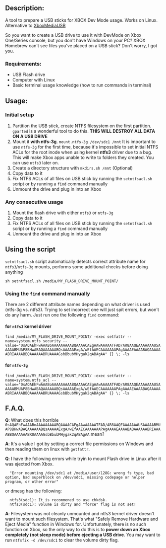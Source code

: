 ## Description:

A tool to prepare a USB sticks for XBOX Dev Mode usage. Works on Linux. Alternative to [XboxMediaUSB](https://github.com/SvenGDK/XboxMediaUSB/)


So you want to create a USB drive to use it with DevMode on Xbox One/Series console, but you don't have Windows on your PC?
XBOX Homebrew can't see files you've placed on a USB stick?
Don't worry, I got you.


### Requirements:
- USB Flash drive
- Computer with Linux
- Basic terminal usage knowledge (how to run commands in terminal)

## Usage:

### Initial setup
1. Partition the USB stick, create NTFS filesystem on the first partition. `gparted` is a wonderful tool to do this. __THIS WILL DESTROY ALL DATA ON A USB DRIVE__
2. Mount it __with ntfs-3g__. `mount.ntfs-3g /dev/sdc1 /mnt`
It is important to use `ntfs-3g` for the first time, because it's impossible to set initial NTFS ACLs for the root inode when using kernel __ntfs3__ driver due to a bug. This will make Xbox apps unable to write to folders they created. You can use `ntfs3` later on.
3. Create a directory structure with `mkdirs.sh /mnt` (Optional)
3. Copy data to it
4. Fix NTFS ACLs of all files on USB stick by running the `setntfsacl.sh` script or by running a `find` command manually
5. Unmount the drive and plug in into an Xbox

### Any consecutive usage
1. Mount the flash drive with either `ntfs3` or `ntfs-3g`
2. Copy data to it
3. Fix NTFS ACLs of all files on USB stick by running the `setntfsacl.sh` script or by running a `find` command manually
4. Unmount the drive and plug in into an Xbox


## Using the script
`setntfsacl.sh` script automatically detects correct attribute name for `ntfs3`/`ntfs-3g` mounts, performs some additional checks before doing anything

`
sh setntfsacl.sh /media/MY_FLASH_DRIVE_MOUNT_POINT/
`

### Using the `find` command manually
There are 2 different attribute names depending on what driver is used (ntfs-3g vs. ntfs3). Trying to set incorrect one will just spit errors, but won't do any harm. Just run one the following `find` command:

#### for `ntfs3` kernel driver
`
find /media/MY_FLASH_DRIVE_MOUNT_POINT/ -exec setfattr --name=system.ntfs_security --value="0sAQAEhFwAAABoAAAAAAAAABQAAAACAEgAAwAAAAATFAD/AR8AAQEAAAAAAAUSAAAAABMUAP8BHwABAQAAAAAABQsAAAAAExgA/wEfAAECAAAAAAAPAgAAAAEAAAABAQAAAAAABRIAAAABBQAAAAAABRUAAAAGsbBbubMHygak2qABAgAA" {} \; -ls
`

#### for `ntfs-3g`
`
find /media/MY_FLASH_DRIVE_MOUNT_POINT/ -exec setfattr --name=system.ntfs_acl --value="0sAQAEhFwAAABoAAAAAAAAABQAAAACAEgAAwAAAAATFAD/AR8AAQEAAAAAAAUSAAAAABMUAP8BHwABAQAAAAAABQsAAAAAExgA/wEfAAECAAAAAAAPAgAAAAEAAAABAQAAAAAABRIAAAABBQAAAAAABRUAAAAGsbBbubMHygak2qABAgAA" {} \; -ls
`

## F.A.Q.

**Q**: What does this horrible `0sAQAEhFwAAABoAAAAAAAAABQAAAACAEgAAwAAAAATFAD/AR8AAQEAAAAAAAUSAAAAABMUAP8BHwABAQAAAAAABQsAAAAAExgA/wEfAAECAAAAAAAPAgAAAAEAAAABAQAAAAAABRIAAAABBQAAAAAABRUAAAAGsbBbubMHygak2qABAgAA` mean?

**A**: It's a value I got by setting a correct file permissions on Windows and then reading them on linux with `getfattr`.

**Q**: I have the following errors while tryin to mount Flash drive in Linux after it was ejected from Xbox.
```
  "Error mounting /dev/sdc1 at /media/user/128G: wrong fs type, bad option, bad superblock on /dev/sdc1, missing codepage or helper program, or other error"
```

 or dmesg has the following:

```
  ntfs3(sdc1): It is recommened to use chkdsk.
  ntfs3(sdc1): volume is dirty and "force" flag is not set!
```

**A**: Filesystem was not cleanly unmounted and ntfs3 kernel driver doesn't want to mount such filesystem. That's what "Safely Remove Hardware and Eject Media" function in Windows for. Unfortunately, there is no such function on Xbox, so the only way to do this is to __power down an Xbox completely (not sleep mode) before ejecting a USB drive__.
You may want to run `ntfsfix -d /dev/sdc1` to clear the volume dirty flag.
